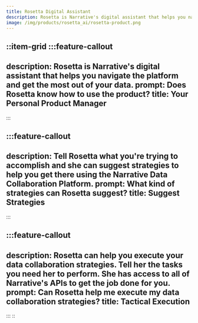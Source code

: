 ```yaml
---
title: Rosetta Digital Assistant
description: Rosetta is Narrative's digital assistant that helps you navigate the platform and get the most out of your data.
image: /img/products/rosetta_ai/rosetta-product.png
---
```


::item-grid
  :::feature-callout
  ---
  description: Rosetta is Narrative's digital assistant that helps you navigate the platform and get the most out of your data.
  prompt: Does Rosetta know how to use the product?
  title: Your Personal Product Manager
  ---
  :::

  :::feature-callout
  ---
  description: Tell Rosetta what you're trying to accomplish and she can suggest strategies to help you get there using the Narrative Data Collaboration Platform.
  prompt: What kind of strategies can Rosetta suggest?
  title: Suggest Strategies
  ---
  :::

  :::feature-callout
  ---
  description: Rosetta can help you execute your data collaboration strategies.  Tell her the tasks you need her to perform.  She has access to all of Narrative's APIs to get the job done for you.
  prompt: Can Rosetta help me execute my data collaboration strategies?
  title: Tactical Execution
  ---
  :::
::
